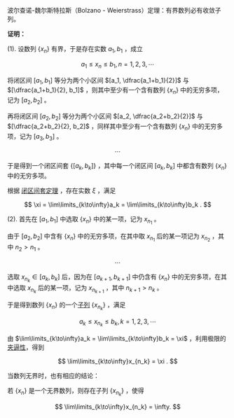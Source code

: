 波尔查诺-魏尔斯特拉斯（Bolzano - Weierstrass）定理：有界数列必有收敛子列。

**$\text{证明：}$**   

(1). 设数列 $\{x_n\}$ 有界，于是存在实数 $a_1, b_1$ ，成立

$$
a_1 \leqslant x_n \leqslant b_1, n=1,2,3,\cdots
$$

将闭区间 $[a_1, b_1]$ 等分为两个小区间 $[a_1, \dfrac{a_1+b_1}{2}]$ 与 $[\dfrac{a_1+b_1}{2}, b_1]$ ，则其中至少有一个含有数列 $\{x_n\}$ 中的无穷多项，记为 $[a_2, b_2]$ 。  

再将闭区间 $[a_2, b_2]$ 等分为两个小区间 $[a_2, \dfrac{a_2+b_2}{2}]$ 与 $[\dfrac{a_2+b_2}{2}, b_2]$ ，同样其中至少有一个含有数列 $\{x_n\}$ 中的无穷多项，记为 $[a_3, b_3]$ 。  

$$
\cdots
$$

于是得到一个闭区间套 $\{[a_k, b_k]\}$ ，其中每一个闭区间 $[a_k, b_k]$ 中都含有数列 $\{x_n\}$ 中的无穷多项。  

根据 [闭区间套定理](#闭区间套定理) ，存在实数 $\xi$ ，满足

$$
\xi = \lim\limits_{k\to\infty}a_k = \lim\limits_{k\to\infty}b_k .
$$

(2). 首先在 $[a_1, b_1]$ 中选取 $\{x_n\}$ 中的某一项，记为 $x_{n_1}$ 。  

由于 $[a_2, b_2]$ 中含有 $\{x_n\}$ 中的无穷多项，在其中取 $x_{n_1}$ 后的某一项记为 $x_{n_2}$ ，其中 $n_2 \gt n_1$ 。

$$
\cdots
$$

选取 $x_{n_k} \in [a_k,b_k]$ 后，因为在 $[a_{k+1}, b_{k+1}]$ 中仍含有 $\{x_n\}$ 中的无穷多项，在其中选取 $x_{n_k}$ 后的某一项，记为 $x_{n_{k+1}}$ ，其中 $n_{k+1} \gt n_k$ 。  

于是得到数列 $\{x_n\}$ 的一个[子列](#子列) $\{x_{n_k}\}$ ，满足

$$
a_k \leqslant x_{n_k} \leqslant b_k, k=1,2,3,\cdots
$$

由 $\lim\limits_{k\to\infty}a_k = \lim\limits_{k\to\infty}b_k = \xi$ ，利用极限的[夹逼性](#夹逼准则)，得到

$$
\lim\limits_{k\to\infty}x_{n_k} = \xi .
$$

当数列无界时，也有相应的结论：

若 $\{x_n\}$ 是一个无界数列，则存在子列 $\{x_{n_k}\}$ ，使得

$$
\lim\limits_{k\to\infty}x_{n_k} = \infty.
$$
